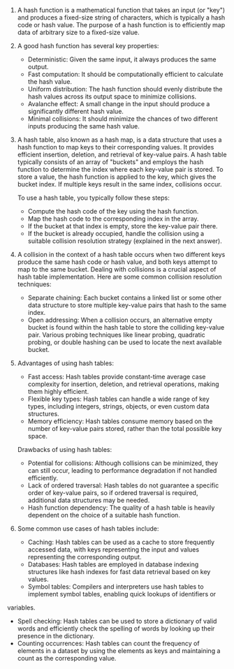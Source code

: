 1. A hash function is a mathematical function that takes an input (or "key") and produces a fixed-size string of characters, which is typically a hash code or hash value. The purpose of a hash function is to efficiently map data of arbitrary size to a fixed-size value.

2. A good hash function has several key properties:
   - Deterministic: Given the same input, it always produces the same output.
   - Fast computation: It should be computationally efficient to calculate the hash value.
   - Uniform distribution: The hash function should evenly distribute the hash values across its output space to minimize collisions.
   - Avalanche effect: A small change in the input should produce a significantly different hash value.
   - Minimal collisions: It should minimize the chances of two different inputs producing the same hash value.

3. A hash table, also known as a hash map, is a data structure that uses a hash function to map keys to their corresponding values. It provides efficient insertion, deletion, and retrieval of key-value pairs. A hash table typically consists of an array of "buckets" and employs the hash function to determine the index where each key-value pair is stored. To store a value, the hash function is applied to the key, which gives the bucket index. If multiple keys result in the same index, collisions occur.

   To use a hash table, you typically follow these steps:
   - Compute the hash code of the key using the hash function.
   - Map the hash code to the corresponding index in the array.
   - If the bucket at that index is empty, store the key-value pair there.
   - If the bucket is already occupied, handle the collision using a suitable collision resolution strategy (explained in the next answer).

4. A collision in the context of a hash table occurs when two different keys produce the same hash code or hash value, and both keys attempt to map to the same bucket. Dealing with collisions is a crucial aspect of hash table implementation. Here are some common collision resolution techniques:
   - Separate chaining: Each bucket contains a linked list or some other data structure to store multiple key-value pairs that hash to the same index.
   - Open addressing: When a collision occurs, an alternative empty bucket is found within the hash table to store the colliding key-value pair. Various probing techniques like linear probing, quadratic probing, or double hashing can be used to locate the next available bucket.

5. Advantages of using hash tables:
   - Fast access: Hash tables provide constant-time average case complexity for insertion, deletion, and retrieval operations, making them highly efficient.
   - Flexible key types: Hash tables can handle a wide range of key types, including integers, strings, objects, or even custom data structures.
   - Memory efficiency: Hash tables consume memory based on the number of key-value pairs stored, rather than the total possible key space.

   Drawbacks of using hash tables:
   - Potential for collisions: Although collisions can be minimized, they can still occur, leading to performance degradation if not handled efficiently.
   - Lack of ordered traversal: Hash tables do not guarantee a specific order of key-value pairs, so if ordered traversal is required, additional data structures may be needed.
   - Hash function dependency: The quality of a hash table is heavily dependent on the choice of a suitable hash function.

6. Some common use cases of hash tables include:
   - Caching: Hash tables can be used as a cache to store frequently accessed data, with keys representing the input and values representing the corresponding output.
   - Databases: Hash tables are employed in database indexing structures like hash indexes for fast data retrieval based on key values.
   - Symbol tables: Compilers and interpreters use hash tables to implement symbol tables, enabling quick lookups of identifiers or

 variables.
   - Spell checking: Hash tables can be used to store a dictionary of valid words and efficiently check the spelling of words by looking up their presence in the dictionary.
   - Counting occurrences: Hash tables can count the frequency of elements in a dataset by using the elements as keys and maintaining a count as the corresponding value.
